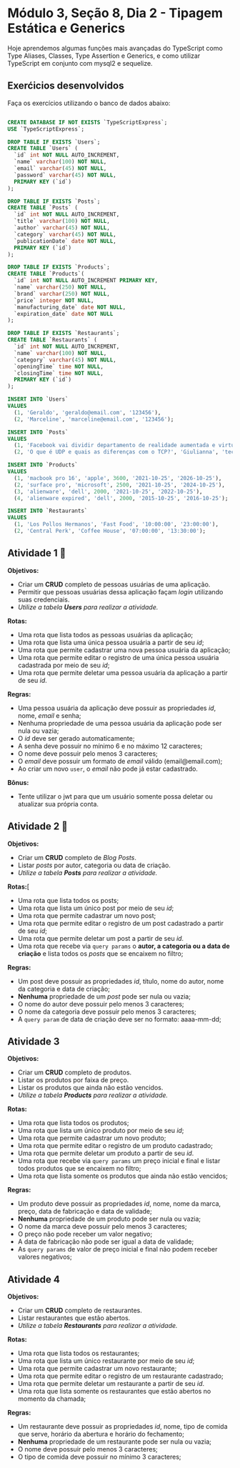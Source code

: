 # Módulo 3, Seção 8, Dia 2 - Tipagem Estática e Generics

Hoje aprendemos algumas funções mais avançadas do TypeScript como Type Aliases, Classes, Type Assertion e Generics, e como utilizar TypeScript em conjunto com mysql2 e sequelize.

## Exerćicios desenvolvidos

<div class="c-bERVbn"><article class="c-cuoufz"><p>
Faça os exercícios utilizando o banco de dados abaixo:</p>

```sql

CREATE DATABASE IF NOT EXISTS `TypeScriptExpress`;
USE `TypeScriptExpress`;

DROP TABLE IF EXISTS `Users`;
CREATE TABLE `Users` (
  `id` int NOT NULL AUTO_INCREMENT,
  `name` varchar(100) NOT NULL,
  `email` varchar(45) NOT NULL,
  `password` varchar(45) NOT NULL,
  PRIMARY KEY (`id`)
);

DROP TABLE IF EXISTS `Posts`;
CREATE TABLE `Posts` (
  `id` int NOT NULL AUTO_INCREMENT,
  `title` varchar(100) NOT NULL,
  `author` varchar(45) NOT NULL,
  `category` varchar(45) NOT NULL,
  `publicationDate` date NOT NULL,
  PRIMARY KEY (`id`)
);

DROP TABLE IF EXISTS `Products`;
CREATE TABLE `Products`(
  `id` int NOT NULL AUTO_INCREMENT PRIMARY KEY,
  `name` varchar(250) NOT NULL,
  `brand` varchar(250) NOT NULL,
  `price` integer NOT NULL,
  `manufacturing_date` date NOT NULL,
  `expiration_date` date NOT NULL
);

DROP TABLE IF EXISTS `Restaurants`;
CREATE TABLE `Restaurants` (
  `id` int NOT NULL AUTO_INCREMENT,
  `name` varchar(100) NOT NULL,
  `category` varchar(45) NOT NULL,
  `openingTime` time NOT NULL,
  `closingTime` time NOT NULL,
  PRIMARY KEY (`id`)
);

INSERT INTO `Users`
VALUES
  (1, 'Geraldo', 'geraldo@email.com', '123456'),
  (2, 'Marceline', 'marceline@email.com', '123456');

INSERT INTO `Posts`
VALUES
  (1, 'Facebook vai dividir departamento de realidade aumentada e virtual', 'Renan', 'tecnologia', '2021-10-26'),
  (2, 'O que é UDP e quais as diferenças com o TCP?', 'Giulianna', 'tecnologia', '2021-10-26');

INSERT INTO `Products`
VALUES
  (1, 'macbook pro 16', 'apple', 3600, '2021-10-25', '2026-10-25'),
  (2, 'surface pro', 'microsoft', 2500, '2021-10-25', '2024-10-25'),
  (3, 'alienware', 'dell', 2000, '2021-10-25', '2022-10-25'),
  (4, 'alienware expired', 'dell', 2000, '2015-10-25', '2016-10-25');

INSERT INTO `Restaurants`
VALUES
  (1, 'Los Pollos Hermanos', 'Fast Food', '10:00:00', '23:00:00'),
  (2, 'Central Perk', 'Coffee House', '07:00:00', '13:30:00');

```

</article>
<article class="c-cuoufz"><h2>
Atividade 1 🚀</h2>
<p>
<strong>Objetivos:</strong></p>
<ul>
  <li>
Criar um <strong>CRUD</strong> completo de pessoas usuárias de uma aplicação.  </li>
  <li>
Permitir que pessoas usuárias dessa aplicação façam <em>login</em> utilizando suas credenciais.  </li>
  <li>
<em>Utilize a tabela <strong>Users</strong> para realizar a atividade.</em>  </li>
</ul>
<p>
<strong>Rotas:</strong></p>
<ul>
  <li>
Uma rota que lista todos as pessoas usuárias da aplicação;  </li>
  <li>
Uma rota que lista uma única pessoa usuária a partir de seu <em>id</em>;  </li>
  <li>
Uma rota que permite cadastrar uma nova pessoa usuária da aplicação;  </li>
  <li>
Uma rota que permite editar o registro de uma única pessoa usuária cadastrada por meio de seu <em>id</em>;  </li>
  <li>
Uma rota que permite deletar uma pessoa usuária da aplicação a partir de seu <em>id</em>.  </li>
</ul>
<p>
<strong>Regras:</strong></p>
<ul>
  <li>
Uma pessoa usuária da aplicação deve possuir as propriedades <em>id</em>, nome, <em>email</em> e senha;  </li>
  <li>
Nenhuma propriedade de uma pessoa usuária da aplicação pode ser nula ou vazia;  </li>
  <li>
O <em>id</em> deve ser gerado automaticamente;  </li>
  <li>
A senha deve possuir no mínimo 6 e no máximo 12 caracteres;  </li>
  <li>
O nome deve possuir pelo menos 3 caracteres;  </li>
  <li>
O <em>email</em> deve possuir um formato de <em>email</em> válido (email@email.com);  </li>
  <li>
Ao criar um novo <code class="inline">user</code>, o <em>email</em> não pode já estar cadastrado.  </li>
</ul>
<p>
<strong>Bônus:</strong></p>
<ul>
  <li>
Tente utilizar o jwt para que um usuário somente possa deletar ou atualizar sua própria conta.  </li>
</ul>
</article><article class="c-cuoufz"><h2>
Atividade 2 🚀</h2>
<p>
<strong>Objetivos:</strong></p>
<ul>
  <li>
Criar um <strong>CRUD</strong> completo de <em>Blog Posts</em>.  </li>
  <li>
Listar <em>posts</em> por autor, categoria ou data de criação.  </li>
  <li>
<em>Utilize a tabela <strong>Posts</strong> para realizar a atividade.</em>  </li>
</ul>
<p>
<strong>Rotas:</strong>[</p>
<ul>
  <li>
Uma rota que lista todos os posts;  </li>
  <li>
Uma rota que lista um único post por meio de seu <em>id</em>;  </li>
  <li>
Uma rota que permite cadastrar um novo post;  </li>
  <li>
Uma rota que permite editar o registro de um post cadastrado a partir de seu <em>id</em>;  </li>
  <li>
Uma rota que permite deletar um post a partir de seu <em>id</em>.  </li>
  <li>
Uma rota que recebe via <code class="inline">query params</code> o <strong>autor, a categoria ou a data de criação</strong> e lista todos os <em>posts</em> que se encaixem no filtro;  </li>
</ul>
<p>
<strong>Regras:</strong></p>
<ul>
  <li>
Um post deve possuir as propriedades <em>id</em>, título, nome do autor, nome da categoria e data de criação;  </li>
  <li>
<strong>Nenhuma</strong> propriedade de um <em>post</em> pode ser nula ou vazia;  </li>
  <li>
O nome do autor deve possuir pelo menos 3 caracteres;  </li>
  <li>
O nome da categoria deve possuir pelo menos 3 caracteres;  </li>
  <li>
A <code class="inline">query param</code> de data de criação deve ser no formato: aaaa-mm-dd;  </li>
</ul>
</article><article class="c-cuoufz"><h2>
Atividade 3</h2>
<p>
<strong>Objetivos:</strong></p>
<ul>
  <li>
Criar um <strong>CRUD</strong> completo de produtos.  </li>
  <li>
Listar os produtos por faixa de preço.  </li>
  <li>
Listar os produtos que ainda não estão vencidos.  </li>
  <li>
<em>Utilize a tabela <strong>Products</strong> para realizar a atividade.</em>  </li>
</ul>
<p>
<strong>Rotas:</strong></p>
<ul>
  <li>
Uma rota que lista todos os produtos;  </li>
  <li>
Uma rota que lista um único produto por meio de seu <em>id</em>;  </li>
  <li>
Uma rota que permite cadastrar um novo produto;  </li>
  <li>
Uma rota que permite editar o registro de um produto cadastrado;  </li>
  <li>
Uma rota que permite deletar um produto a partir de seu <em>id</em>.  </li>
  <li>
Uma rota que recebe via <code class="inline">query params</code> um preço inicial e final e listar todos produtos que se encaixem no filtro;  </li>
  <li>
Uma rota que lista somente os produtos que ainda não estão vencidos;  </li>
</ul>
<p>
<strong>Regras:</strong></p>
<ul>
  <li>
Um produto deve possuir as propriedades <em>id</em>, nome, nome da marca, preço, data de fabricação e data de validade;  </li>
  <li>
<strong>Nenhuma</strong> propriedade de um produto pode ser nula ou vazia;  </li>
  <li>
O nome da marca deve possuir pelo menos 3 caracteres;  </li>
  <li>
O preço não pode receber um valor negativo;  </li>
  <li>
A data de fabricação não pode ser igual a data de validade;  </li>
  <li>
As <code class="inline">query params</code> de valor de preço inicial e final não podem receber valores negativos;  </li>
</ul>
</article><article class="c-cuoufz"><h2>
Atividade 4</h2>
<p>
<strong>Objetivos:</strong></p>
<ul>
  <li>
Criar um <strong>CRUD</strong> completo de restaurantes.  </li>
  <li>
Listar restaurantes que estão abertos.  </li>
  <li>
<em>Utilize a tabela <strong>Restaurants</strong> para realizar a atividade.</em>  </li>
</ul>
<p>
<strong>Rotas:</strong></p>
<ul>
  <li>
Uma rota que lista todos os restaurantes;  </li>
  <li>
Uma rota que lista um único restaurante por meio de seu <em>id</em>;  </li>
  <li>
Uma rota que permite cadastrar um novo restaurante;  </li>
  <li>
Uma rota que permite editar o registro de um restaurante cadastrado;  </li>
  <li>
Uma rota que permite deletar um restaurante a partir de seu <em>id</em>.  </li>
  <li>
Uma rota que lista somente os restaurantes que estão abertos no momento da chamada;  </li>
</ul>
<p>
<strong>Regras:</strong></p>
<ul>
  <li>
Um restaurante deve possuir as propriedades <em>id</em>, nome, tipo de comida que serve, horário da abertura e horário do fechamento;  </li>
  <li>
<strong>Nenhuma</strong> propriedade de um restaurante pode ser nula ou vazia;  </li>
  <li>
O nome deve possuir pelo menos 3 caracteres;  </li>
  <li>
O tipo de comida deve possuir no mínimo 3 caracteres;  </li>
</ul>
</article>
</div>
